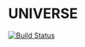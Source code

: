 # UNIVERSE 
[![Build Status](https://se5.visualstudio.com/GitHubBuilds/_apis/build/status/GitHubBuilds-.NET%20Desktop-CI)](https://se5.visualstudio.com/GitHubBuilds/_build/latest?definitionId=1)